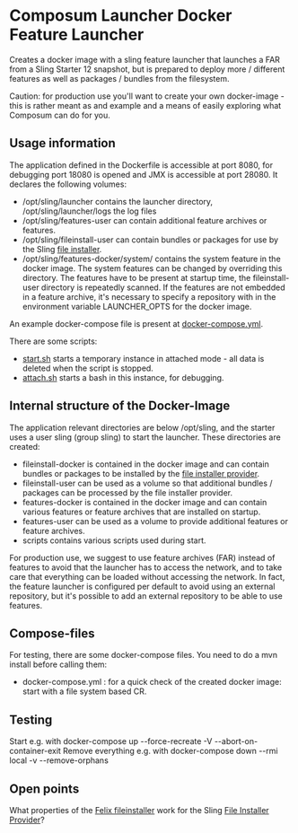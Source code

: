 # Composum Launcher Docker Feature Launcher

Creates a docker image with a sling feature launcher that launches a FAR from a Sling Starter 12 snapshot, but is
prepared to deploy more / different features as well as packages / bundles from the filesystem.

Caution: for production use you'll want to create your own docker-image - this is rather meant as and example and a
means of easily exploring what Composum can do for you.

## Usage information

The application defined in the Dockerfile is accessible at port 8080, for debugging port 18080 is opened and JMX is accessible at port 28080. It declares the following volumes:

- /opt/sling/launcher contains the launcher directory, /opt/sling/launcher/logs the log files
- /opt/sling/features-user can contain additional feature archives or features.
- /opt/sling/fileinstall-user can contain bundles or packages for use by the Sling [file installer](https://sling.apache.org/documentation/bundles/file-installer-provider.html).
- /opt/sling/features-docker/system/ contains the system feature in the docker image. The system features can be changed by overriding this directory.
The features have to be present at startup time, the fileinstall-user directory is repeatedly scanned. If the features are not embedded in a feature archive, it's necessary to specify a repository with in the environment variable LAUNCHER_OPTS for the docker image.

An example docker-compose file is present at [docker-compose.yml](docker-compose.yml).

There are some scripts:
- [start.sh](start.sh) starts a temporary instance in attached mode - all data is deleted when the script is stopped.
- [attach.sh](attach.sh) starts a bash in this instance, for debugging.

## Internal structure of the Docker-Image

The application relevant directories are below /opt/sling, and the starter uses a user sling (group sling) to start the
launcher. These directories are created:

- fileinstall-docker is contained in the docker image and can contain bundles or packages to be installed by
  the [file installer provider](https://sling.apache.org/documentation/bundles/file-installer-provider.html).
- fileinstall-user can be used as a volume so that additional bundles / packages can be processed by the file installer
  provider.
- features-docker is contained in the docker image and can contain various features or feature archives that are
  installed on startup.
- features-user can be used as a volume to provide additional features or feature archives.
- scripts contains various scripts used during start.

For production use, we suggest to use feature archives (FAR) instead of features to avoid that the launcher has to
access the network, and to take care that everything can be loaded without accessing the network. In fact, the feature
launcher is configured per default to avoid using an external repository, but it's possible to add an external
repository to be able to use features.

## Compose-files

For testing, there are some docker-compose files. You need to do a mvn install before calling them:

- docker-compose.yml : for a quick check of the created docker image: start with a file system based CR.

## Testing

Start e.g. with docker-compose up --force-recreate -V --abort-on-container-exit Remove everything e.g. with
docker-compose down --rmi local -v --remove-orphans

## Open points
What properties of the [Felix fileinstaller](https://sling.apache.org/documentation/bundles/file-installer-provider.html) work for the Sling [File Installer Provider](https://sling.apache.org/documentation/bundles/file-installer-provider.html)?
